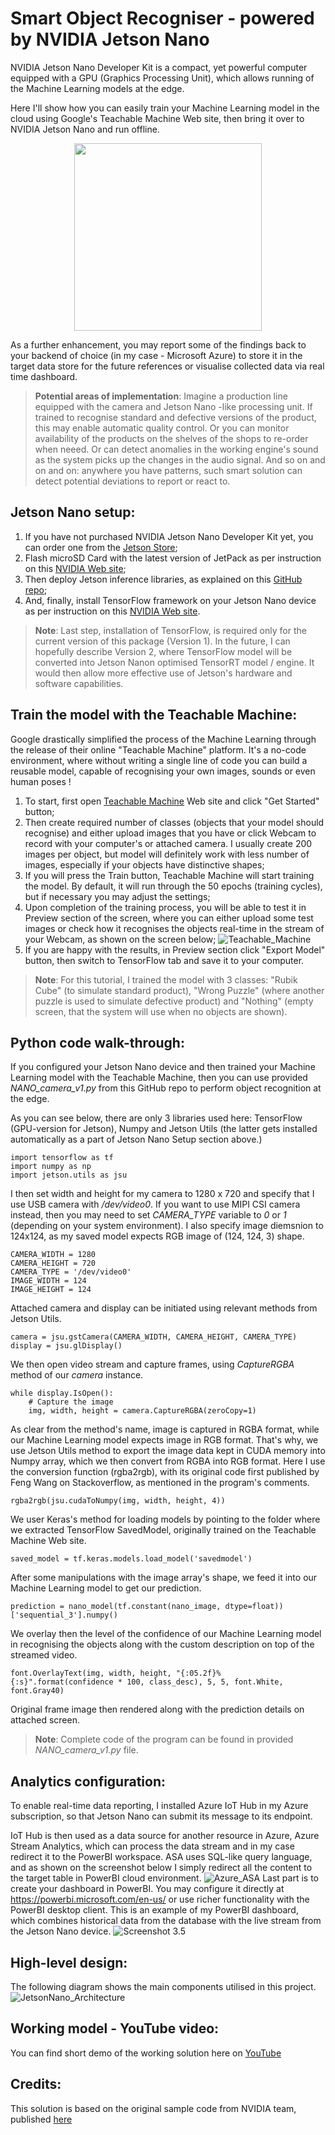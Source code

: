 # Smart Object Recogniser - powered by NVIDIA Jetson Nano
NVIDIA Jetson Nano Developer Kit is a compact, yet powerful computer equipped with a GPU (Graphics Processing Unit), which allows running of the Machine Learning models at the edge.

Here I'll show how you can easily train your Machine Learning model in the cloud using Google's Teachable Machine Web site, then bring it over to NVIDIA Jetson Nano and run offline.
<p align="center">
  <img src="/images/JetsonNano_DevKit.jpg" width="300">
</p>

As a further enhancement, you may report some of the findings back to your backend of choice (in my case - Microsoft Azure) to store it in the target data store for the future references or visualise collected data via real time dashboard.

> **Potential areas of implementation**: Imagine a production line equipped with the camera and Jetson Nano -like processing unit. If trained to recognise standard and defective versions of the product, this may enable automatic quality control. Or you can monitor availability of the products on the shelves of the shops to re-order when neeed. Or can detect anomalies in the working engine's sound as the system picks up the changes in the audio signal. And so on and on and on: anywhere you have patterns, such smart solution can detect potential deviations to report or react to.

## Jetson Nano setup:
1. If you have not purchased NVIDIA Jetson Nano Developer Kit yet, you can order one from the [Jetson Store](https://www.nvidia.com/en-gb/autonomous-machines/jetson-store/);
2. Flash microSD Card with the latest version of JetPack as per instruction on this [NVIDIA Web site](https://developer.nvidia.com/embedded/learn/get-started-jetson-nano-devkit#write);
3. Then deploy Jetson inference libraries, as explained on this [GitHub repo](https://github.com/dusty-nv/jetson-inference/blob/master/docs/building-repo-2.md);
4. And, finally, install TensorFlow framework on your Jetson Nano device as per instruction on this [NVIDIA Web site](https://docs.nvidia.com/deeplearning/frameworks/install-tf-jetson-platform/index.html).
> **Note**: Last step, installation of TensorFlow, is required only for the current version of this package (Version 1). In the future, I can hopefully describe Version 2, where TensorFlow model will be converted into Jetson Nanon optimised TensorRT model / engine. It would then allow more effective use of Jetson's hardware and software capabilities.
 
## Train the model with the Teachable Machine:
Google drastically simplified the process of the Machine Learning through the release of their online "Teachable Machine" platform. It's a no-code environment, where without writing a single line of code you can build a reusable model, capable of recognising your own images, sounds or even human poses !
1. To start, first open [Teachable Machine](https://teachablemachine.withgoogle.com/) Web site and click "Get Started" button;
2. Then create required number of classes (objects that your model should recognise) and either upload images that you have or click Webcam to record with your computer's or attached camera. I usually create 200 images per object, but model will definitely work with less number of images, especially if your objects have distinctive shapes;
3. If you will press the Train button, Teachable Machine will start training the model. By default, it will run through the 50 epochs (training cycles), but if necessary you may adjust the settings;
4. Upon completion of the training process, you will be able to test it in Preview section of the screen, where you can either upload some test images or check how it recognises the objects real-time in the stream of your Webcam, as shown on the screen below;
![Teachable_Machine](/images/TeachableMachine.PNG)
5. If you are happy with the results, in Preview section click "Export Model" button, then switch to TensorFlow tab and save it to your computer.
> **Note**: For this tutorial, I trained the model with 3 classes: "Rubik Cube" (to simulate standard product), "Wrong Puzzle" (where another puzzle is used to simulate defective product) and "Nothing" (empty screen, that the system will use when no objects are shown).

## Python code walk-through:
If you configured your Jetson Nano device and then trained your Machine Learning model with the Teachable Machine, then you can use provided *NANO_camera_v1.py* from this GitHub repo to perform object recognition at the edge.

As you can see below, there are only 3 libraries used here: TensorFlow (GPU-version for Jetson), Numpy and Jetson Utils (the latter gets installed automatically as a part of Jetson Nano Setup section above.)
```
import tensorflow as tf
import numpy as np
import jetson.utils as jsu
```
I then set width and height for my camera to 1280 x 720 and specify that I use USB camera with */dev/video0*. If you want to use MIPI CSI camera instead, then you may need to set *CAMERA_TYPE* variable to *0* or *1* (depending on your system environment). I also specify image diemsnion to 124x124, as my saved model expects RGB image of (124, 124, 3) shape.
```
CAMERA_WIDTH = 1280
CAMERA_HEIGHT = 720
CAMERA_TYPE = '/dev/video0'
IMAGE_WIDTH = 124
IMAGE_HEIGHT = 124
```
Attached camera and display can be initiated using relevant methods from Jetson Utils.
```
camera = jsu.gstCamera(CAMERA_WIDTH, CAMERA_HEIGHT, CAMERA_TYPE)
display = jsu.glDisplay()
```
We then open video stream and capture frames, using *CaptureRGBA* method of our *camera* instance.
```
while display.IsOpen():
    # Capture the image
    img, width, height = camera.CaptureRGBA(zeroCopy=1)
```
As clear from the method's name, image is captured in RGBA format, while our Machine Learning model expects image in RGB format. That's why, we use Jetson Utils method to export the image data kept in CUDA memory into Numpy array, which we then convert from RGBA into RGB format. Here I use the conversion function (rgba2rgb), with its original code first published by Feng Wang on Stackoverflow, as mentioned in the program's comments.
```
rgba2rgb(jsu.cudaToNumpy(img, width, height, 4)) 
```
We user Keras's method for loading models by pointing to the folder where we extracted TensorFlow SavedModel, originally trained on the Teachable Machine Web site.
```
saved_model = tf.keras.models.load_model('savedmodel')
```
After some manipulations with the image array's shape, we feed it into our Machine Learning model to get our prediction.
```
prediction = nano_model(tf.constant(nano_image, dtype=float))['sequential_3'].numpy()
```
We overlay then the level of the confidence of our Machine Learning model in recognising the objects along with the custom description on top of the streamed video.
```
font.OverlayText(img, width, height, "{:05.2f}% {:s}".format(confidence * 100, class_desc), 5, 5, font.White, font.Gray40)
```
Original frame image then rendered along with the prediction details on attached screen.
> **Note**: Complete code of the program can be found in provided *NANO_camera_v1.py* file.

## Analytics configuration:
To enable real-time data reporting, I installed Azure IoT Hub in my Azure subscription, so that Jetson Nano can submit its message to its endpoint.

IoT Hub is then used as a data source for another resource in Azure, Azure Stream Analytics, which can process the data stream and in my case redirect it to the PowerBI workspace. ASA uses SQL-like query language, and as shown on the screenshot below I simply redirect all the content to the target table in PowerBI cloud environment.
![Azure_ASA](/images/Azure_ASA.png)
Last part is to create your dashboard in PowerBI. You may configure it directly at https://powerbi.microsoft.com/en-us/ or use richer functionality with the PowerBI desktop client. This is an example of my PowerBI dashboard, which combines historical data from the database with the live stream from the Jetson Nano device.
![Screenshot 3.5](/images/Analytics_5.png)

## High-level design:
The following diagram shows the main components utilised in this project.
![JetsonNano_Architecture](/images/JetsonNano_Architecture.png)

## Working model - YouTube video:
You can find short demo of the working solution here on [YouTube](__)

## Credits:
This solution is based on the original sample code from NVIDIA team, published [here](https://github.com/dusty-nv/jetson-inference)
